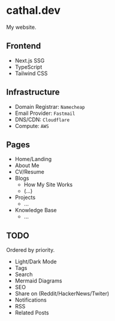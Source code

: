 # cathal.dev

My website.

## Frontend

- Next.js SSG
- TypeScript
- Tailwind CSS

## Infrastructure

- Domain Registrar: `Namecheap`
- Email Provider: `Fastmail`
- DNS/CDN: `Cloudflare`
- Compute: `AWS`

## Pages

- Home/Landing
- About Me
- CV/Resume
- Blogs
  - How My Site Works
  - (...)
- Projects
  - ...
- Knowledge Base
  - ...

## TODO

Ordered by priority.

- Light/Dark Mode
- Tags
- Search
- Mermaid Diagrams
- SEO
- Share on (Reddit/HackerNews/Twiter)
- Notifications
- RSS
- Related Posts
